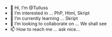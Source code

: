 - 👋 Hi, I’m @Tulluss
- 👀 I’m interested in ... PhP, Html, Skript
- 🌱 I’m currently learning ... Skript
- 💞️ I’m looking to collaborate on ... We shall see
- 📫 How to reach me ... ask nice...

<!---
Tulluss/Tulluss is a ✨ special ✨ repository because its `README.md` (this file) appears on your GitHub profile.
You can click the Preview link to take a look at your changes.
--->
